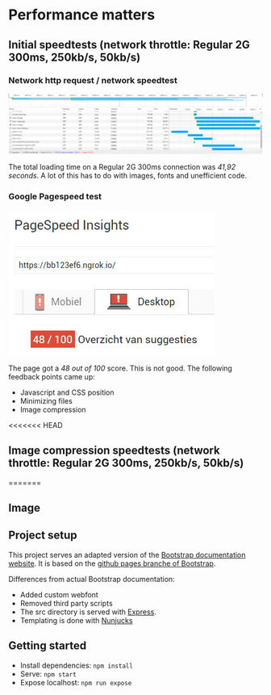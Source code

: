 # Performance matters

## Initial speedtests (network throttle: Regular 2G 300ms, 250kb/s, 50kb/s)

### Network http request / network speedtest

![alt tag](https://raw.githubusercontent.com/zishrodrigues/performance-matters/master/screenshots/bootstrap-network.jpg)

The total loading time on a Regular 2G 300ms connection was *41,92 seconds*. A lot of this has to do with images, fonts and unefficient code.

### Google Pagespeed test

![alt tag](https://raw.githubusercontent.com/zishrodrigues/performance-matters/master/screenshots/bootstrap-pagespeed.jpg)

The page got a *48 out of 100* score. This is not good. The following feedback points came up:
* Javascript and CSS position
* Minimizing files
* Image compression

<<<<<<< HEAD
## Image compression speedtests (network throttle: Regular 2G 300ms, 250kb/s, 50kb/s)
=======


## **Image**

## Project setup

This project serves an adapted version of the [Bootstrap documentation website](http://getbootstrap.com/). It is based on the [github pages branche of Bootstrap](https://github.com/twbs/bootstrap/tree/gh-pages).

Differences from actual Bootstrap documentation:

- Added custom webfont
- Removed third party scripts
- The src directory is served with [Express](https://expressjs.com/).
- Templating is done with [Nunjucks](https://mozilla.github.io/nunjucks/)

## Getting started

- Install dependencies: `npm install`
- Serve: `npm start`
- Expose localhost: `npm run expose`
